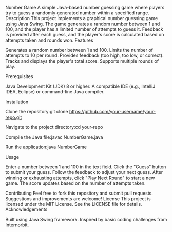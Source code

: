 Number Game
A simple Java-based number guessing game where players try to guess a randomly generated number within a specified range.
Description
This project implements a graphical number guessing game using Java Swing. The game generates a random number between 1 and 100, and the player has a limited number of attempts to guess it. Feedback is provided after each guess, and the player's score is calculated based on attempts taken and rounds won.
Features

Generates a random number between 1 and 100.
Limits the number of attempts to 10 per round.
Provides feedback (too high, too low, or correct).
Tracks and displays the player's total score.
Supports multiple rounds of play.

Prerequisites

Java Development Kit (JDK) 8 or higher.
A compatible IDE (e.g., IntelliJ IDEA, Eclipse) or command-line Java compiler.

Installation

Clone the repository:git clone https://github.com/your-username/your-repo.git


Navigate to the project directory:cd your-repo


Compile the Java file:javac NumberGame.java


Run the application:java NumberGame



Usage

Enter a number between 1 and 100 in the text field.
Click the "Guess" button to submit your guess.
Follow the feedback to adjust your next guess.
After winning or exhausting attempts, click "Play Next Round" to start a new game.
The score updates based on the number of attempts taken.

Contributing
Feel free to fork this repository and submit pull requests. Suggestions and improvements are welcome!
License
This project is licensed under the MIT License. See the LICENSE file for details.
Acknowledgements

Built using Java Swing framework.
Inspired by basic coding challenges from Internorbit.
